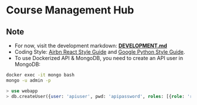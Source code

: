# Course Management Hub

## Note

- For now, visit the development markdown: **[DEVELOPMENT.md](./DEVELOPMENT.md)**
- Coding Style: [Airbn React Style Guide](https://airbnb.io/javascript/react/) and [Google Python Style Guide](https://google.github.io/styleguide/pyguide.html).
- To use Dockerized API & MongoDB, you need to create an API user in MongoDB:

```bash
docker exec -it mongo bash
mongo -u admin -p
```

```sql
> use webapp
> db.createUser({user: 'apiuser', pwd: 'apipassword', roles: [{role: 'readWrite', db: 'webapp'}]})
```
